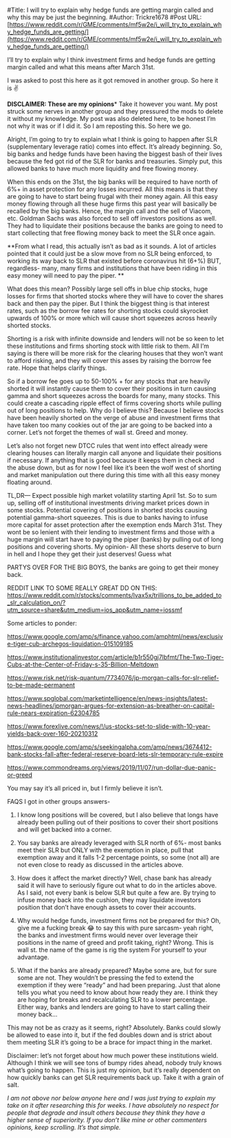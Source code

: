 #Title: I will try to explain why hedge funds are getting margin called and why this may be just the beginning.
#Author: Trickre1678
#Post URL: [https://www.reddit.com/r/GME/comments/mf5w2e/i_will_try_to_explain_why_hedge_funds_are_getting/](https://www.reddit.com/r/GME/comments/mf5w2e/i_will_try_to_explain_why_hedge_funds_are_getting/)


I’ll try to explain why I think investment firms and hedge funds are getting margin called and what this means after March 31st.

I was asked to post this here as it got removed in another group. So here it is ✌️

**DISCLAIMER: These are my opinions*** Take it however you want. My post struck some nerves in another group and they pressured the mods to delete it without my knowledge. My post was also deleted here, to be honest I’m not why it was or if I did it. So I am reposting this. So here we go. 

Alright, I’m going to try to explain what I think is going to happen after SLR (supplementary leverage ratio) comes into effect. It’s already beginning. So, big banks and hedge funds have been having the biggest bash of their lives because the fed got rid of the SLR for banks and treasuries. Simply put, this allowed banks to have much more liquidity and free flowing money. 

When this ends on the 31st, the big banks will be required to have north of 6%+ in asset protection for any losses incurred. All this means is that they are going to have to start being frugal with their money again. All this easy money flowing through all these huge firms this past year will basically be recalled by the big banks. Hence, the margin call and the sell of Viacom, etc. Goldman Sachs was also forced to sell off investors positions as well. They had to liquidate their positions because the banks are going to need to start collecting that free flowing money back to meet the SLR once again. 

**From what I read, this actually isn’t as bad as it sounds. A lot of articles pointed that it could just be a slow move from no SLR being enforced, to working its way back to SLR that existed before coronavirus hit (6+%) BUT, regardless- many, many firms and institutions that have been riding in this easy money will need to pay the piper. **

What does this mean? Possibly large sell offs in blue chip stocks, huge losses for firms that shorted stocks where they will have to cover the shares back and then pay the piper. But I think the biggest thing is that interest rates, such as the borrow fee rates for shorting stocks could skyrocket upwards of 100% or more which will cause short squeezes across heavily shorted stocks. 

Shorting is a risk with infinite downside and lenders will not be so keen to let these institutions and firms shorting stock with little risk to them. All I’m saying is there will be more risk for the clearing houses that they won’t want to afford risking, and they will cover this asses by raising the borrow fee rate. Hope that helps clarify things. 

So if a borrow fee goes up to 50-100% + for any  stocks that are heavily shorted it will instantly cause them to cover their positions in turn causing gamma and short squeezes across the boards for many, many stocks. This could create a cascading ripple effect of firms covering shorts while pulling out of long positions to help. Why do I believe this? Because I believe stocks have been heavily shorted on the verge of abuse and investment firms that have taken too many cookies out of the jar are going to be backed into a corner. Let’s not forget the themes of wall st. Greed and money. 

Let’s also not forget new DTCC rules that went into effect already were clearing houses can literally margin call anyone and liquidate their positions if necessary. If anything that is good because it keeps them in check and the abuse down, but as for now I feel like it’s been the wolf west of shorting and market manipulation out there during this time with all this easy money floating around.

TL,DR— Expect possible high market volatility starting April 1st.  So to sum up, selling off of institutional investments driving market prices down in some stocks. Potential covering of positions in shorted stocks causing potential gamma-short squeezes. This is due to banks having to infuse more capital for asset protection after the exemption ends March 31st. They wont be so lenient with their lending to investment firms and those with a huge margin will start have to paying the piper (banks) by pulling out of long positions and covering shorts. My opinion- All these shorts deserve to burn in hell and I hope they get their just deserves! Guess what 

PARTYS OVER FOR THE BIG BOYS, the banks are going to get their money back. 

REDDIT LINK TO SOME REALLY GREAT DD ON THIS: https://www.reddit.com/r/stocks/comments/lvax5x/trillions_to_be_added_to_slr_calculation_on/?utm_source=share&utm_medium=ios_app&utm_name=iossmf

Some articles to ponder: 

https://www.google.com/amp/s/finance.yahoo.com/amphtml/news/exclusive-tiger-cub-archegos-liquidation-015109185

https://www.institutionalinvestor.com/article/b1r550gj7lbfmt/The-Two-Tiger-Cubs-at-the-Center-of-Friday-s-35-Billion-Meltdown

https://www.risk.net/risk-quantum/7734076/jp-morgan-calls-for-slr-relief-to-be-made-permanent

https://www.spglobal.com/marketintelligence/en/news-insights/latest-news-headlines/jpmorgan-argues-for-extension-as-breather-on-capital-rule-nears-expiration-62304785

https://www.forexlive.com/news/!/us-stocks-set-to-slide-with-10-year-yields-back-over-160-20210312

https://www.google.com/amp/s/seekingalpha.com/amp/news/3674412-bank-stocks-fall-after-federal-reserve-board-lets-slr-temporary-rule-expire

https://www.commondreams.org/views/2019/11/07/run-dollar-due-panic-or-greed

You may say it’s all priced in, but I firmly believe it isn’t.

FAQS I got in other groups answers-

1. I know long positions will be covered, but I also believe that longs have already been pulling out of their positions to cover their short positions and will get backed into a corner.

2. You say banks are already leveraged with SLR north of 6%- most banks meet their SLR but ONLY with the exemption in place, pull that exemption away and it falls 1-2 percentage points, so some (not all) are not even close to ready as discussed in the articles above.

3. How does it affect the market directly? Well, chase bank has already said it will have to seriously figure out what to do in the articles above. As I said, not every bank is below SLR but quite a few are. By trying to infuse money back into the cushion, they may liquidate investors position that don’t have enough assets to cover their accounts. 

4. Why would hedge funds, investment firms not be prepared for this? Oh, give me a fucking break 😂 to say this with pure sarcasm- yeah right, the banks and investment firms would never over leverage their positions in the name of greed and profit taking, right? Wrong. This is wall st. the name of the game is rig the system For yourself to your advantage. 

5. What if the banks are already prepared? Maybe some are, but for sure some are not. They wouldn’t be pressing the fed to extend the exemption if they were “ready” and had been preparing. Just that alone tells you what you need to know about how ready they are. I think they are hoping for breaks and recalculating SLR to a lower percentage. Either way, banks and lenders  are going to have to start calling their money back...

This may not be as crazy as it seems, right? Absolutely. Banks could slowly be allowed to ease into it, but if the fed doubles down and is strict about them meeting SLR it’s going to be a brace for impact thing in the market. 


Disclaimer: let’s not forget about how much power these institutions wield. Although I think we will see tons of bumpy rides ahead, nobody truly knows what’s going to happen. This is just my opinion, but it’s really dependent on how quickly banks can get SLR requirements back up. Take it with a grain of salt.

*I am not above nor below anyone here and I was just trying to explain my take on it after researching this for weeks. I have absolutely no respect for people that degrade and insult others because they think they have a higher sense of superiority. If you don’t like mine or other commenters opinions, keep scrolling. It’s that simple.*